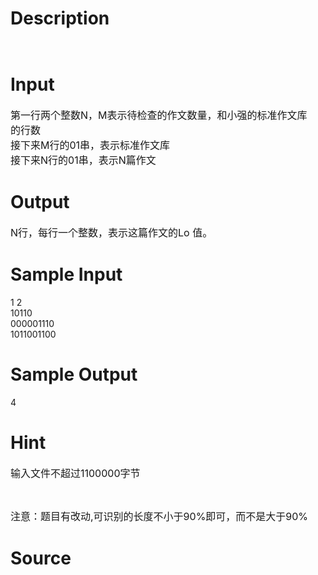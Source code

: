 
# Description

<div class="content"><p><img alt="" src="source/bzoj/2806/img/aHR0cHM6Ly9seWRzeS5jb20vSnVkZ2VPbmxpbmUvdXBsb2FkLzIwMTIwNS8xKDQpLmpwZw==.jpg"/></p>
<p><img alt="" src="source/bzoj/2806/img/aHR0cHM6Ly9seWRzeS5jb20vSnVkZ2VPbmxpbmUvdXBsb2FkLzIwMTIwNS8yKDIpLmpwZw==.jpg"/></p></div>

# Input

<div class="content"><p><span style="font-size: medium">第一行两个整数N，M表示待检查的作文数量，和小强的标准作文库<br/>
的行数<br/>
接下来M行的01串，表示标准作文库<br/>
接下来N行的01串，表示N篇作文</span></p></div>

# Output

<div class="content"><p><span style="font-size: medium">N行，每行一个整数，表示这篇作文的Lo 值。</span></p></div>

# Sample Input

<div class="content"><span class="sampledata">1 2<br/>
10110<br/>
000001110<br/>
1011001100</span></div>

# Sample Output

<div class="content"><span class="sampledata">4</span></div>

# Hint

<div class="content"><p></p><p><span style="font-size: medium">输入文件不超过1100000字节</span></p><br/>
<p><span style="font-size: medium">注意：题目有改动,可识别的长度不小于90%即可，而不是大于90%</span></p><p></p></div>

# Source

<div class="content"><p><a href="problemset.php?search="></a></p></div>

